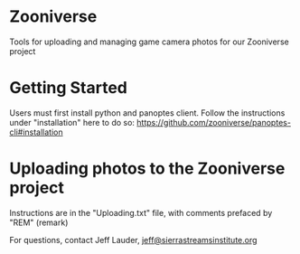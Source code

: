 # Zooniverse
Tools for uploading and managing game camera photos for our Zooniverse project

# Getting Started
Users must first install python and panoptes client.
Follow the instructions under "installation" here to do so:
https://github.com/zooniverse/panoptes-cli#installation

# Uploading photos to the Zooniverse project
Instructions are in the "Uploading.txt" file, with comments prefaced by "REM" (remark)

For questions, contact Jeff Lauder, jeff@sierrastreamsinstitute.org
